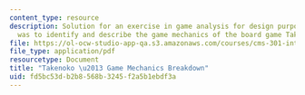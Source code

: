 ```yaml
---
content_type: resource
description: Solution for an exercise in game analysis for design purposes. The task
  was to identify and describe the game mechanics of the board game Takenoko.
file: https://ol-ocw-studio-app-qa.s3.amazonaws.com/courses/cms-301-introduction-to-game-design-methods-spring-2016/fd5bc53db2b8568b3245f2a5b1ebdf3a_MITCMS_301S16_Assign2_Sol.pdf
file_type: application/pdf
resourcetype: Document
title: "Takenoko \u2013 Game Mechanics Breakdown"
uid: fd5bc53d-b2b8-568b-3245-f2a5b1ebdf3a
---
```

